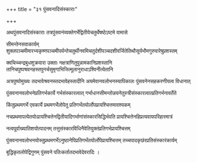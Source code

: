 +++
title = "३१ पुंसवनादिसंस्काराः"

+++

अथपुंसवनादिसंस्काराः तत्रपुंसवनंव्यक्तेगर्भेद्वितीयेचतुर्थेषष्ठेऽष्टमे वामासे

सीमन्तेनसवाकार्यम् शुक्लपञ्चमीमारभ्यकृष्णपञ्चमीपर्यन्तेचतुर्थीनवमिचतुर्दशीपञ्चदशीवर्जितेतिथौसूर्यभौमगुरुवारेषुप्रशस्तम्

क्वचिच्चन्द्रबुधशुक्रवारा उक्ताः नक्षत्राणितुपुन्नामकानिप्रशस्तानि तानिचपुष्पश्रवनहस्तपुनर्चसुमृगाभिजित्मूलानुराधाऽश्विनीत्येतानि

अत्रपुष्योमुख्यः तदभावेश्रवनस्तदभावेहस्तादीनि अयमेवानवलोभनस्यापिकालः पुंसवनेनसहकरणीयत्व विधानात्

पुंसवनानवलोभनेप्रतिगर्भकार्ये गर्भसंस्कारत्वात् गर्भाधानसीमन्तोन्नयनेतुस्त्रीसंस्कारत्वात्प्रतिगर्भनावर्तेते

किंतुप्रथमगर्भे एवकार्ये प्रथमगर्भेलोपेतु प्रतिगर्भंतयोर्लोपप्रायश्चित्तमावश्यकम्

नचप्रथमापत्येतयोःप्रायश्चित्तेनद्वितीयादिगर्भाणांसंस्कारसिद्धिर्भवति प्रायश्चित्तेनहिप्रत्यवायपरिहारमात्रं

नत्वपूर्वाख्यातिशयोत्पादनम् तत्तुसंस्कारविधिनैवेतियुक्तंप्रतिगर्भप्रायश्चित्तम्

पुंसवनानवलोभनयोस्तुप्रथमगर्भेऽनुष्ठानेपिप्रतिगर्भंतयोर्लोपेप्रायश्चित्तम् तच्चपादकृछंरप्रतिसंस्कारंकार्यम्

बुद्धिकृतलोपेद्विगुणम् पुंसवने पतिःकर्तातदभावेदेवरादिः ।
